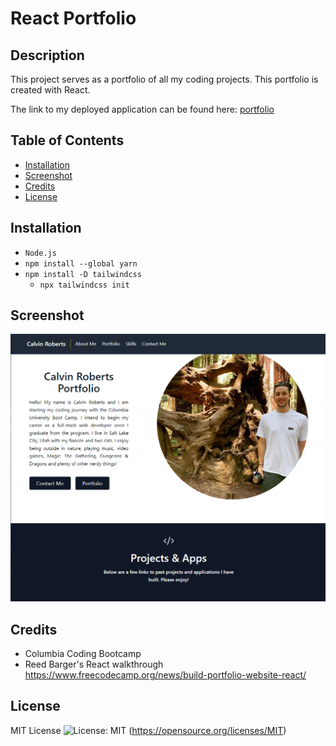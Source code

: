 # React Portfolio

## Description

This project serves as a portfolio of all my coding projects. This portfolio is created with React.

The link to my deployed application can be found here: [portfolio](https://calvinrobertsportfolio.netlify.app/)

## Table of Contents

- [Installation](#installation)
- [Screenshot](#screenshot)
- [Credits](#credits)
- [License](#license)

## Installation

- `Node.js`
- `npm install --global yarn`
- `npm install -D tailwindcss`
  - `npx tailwindcss init`

## Screenshot

![React Portfolio](public/react-portoflio.PNG)

## Credits

- Columbia Coding Bootcamp
- Reed Barger's React walkthrough https://www.freecodecamp.org/news/build-portfolio-website-react/

## License

MIT License ![License: MIT](https://img.shields.io/badge/License-MIT-yellow.svg) (https://opensource.org/licenses/MIT)
